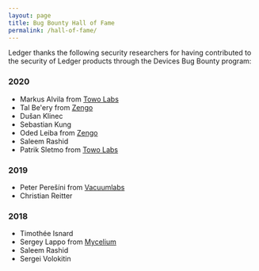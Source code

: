 ```yaml
---
layout: page
title: Bug Bounty Hall of Fame
permalink: /hall-of-fame/
---
```


Ledger thanks the following security researchers for having contributed to the
security of Ledger products through the Devices Bug Bounty program:

### 2020

- Markus Alvila from [Towo Labs](https://towo.io/)
- Tal Be'ery from [Zengo](https://zengo.com/)
- Dušan Klinec
- Sebastian Kung
- Oded Leiba from [Zengo](https://zengo.com/)
- Saleem Rashid
- Patrik Sletmo from [Towo Labs](https://towo.io/)

### 2019

- Peter Perešíni from [Vacuumlabs](https://vacuumlabs.com/)
- Christian Reitter

### 2018

- Timothée Isnard
- Sergey Lappo from [Mycelium](https://mycelium.com/)
- Saleem Rashid
- Sergei Volokitin
